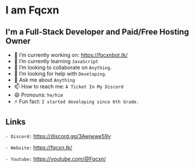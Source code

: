# I am Fqcxn

## I'm a Full-Stack Developer and Paid/Free Hosting Owner

- 🔭 I’m currently working on: https://fqcxnbot.tk/
- 🌱 I’m currently learning `JavaScript`
- 👯 I’m looking to collaborate on `Anything`.
- 🤔 I’m looking for help with `Developing`.
- 💬 Ask me about `Anything`
- 📫 How to reach me: `A Ticket In My Discord`
- 😄 Pronouns: `he/him`
- ⚡ Fun fact: `I started developing since 6th Grade.`

## Links

`- Discord:` https://discord.gg/3Awjwwe59v

`- Website:` https://fqcxn.tk/

`- Youtube:` https://youtube.com/@Fqcxn/

</details>
